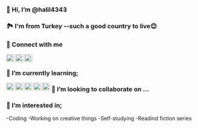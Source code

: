 ### 👋 Hi, I’m @halil4343

### 🏞️ I'm from Turkey --such a good country to live😊

### 🤝 Connect with me
<a href="https://www.linkedin.com/in/halil-özer-39b708291/"><img align="left" src="https://raw.githubusercontent.com/yushi1007/yushi1007/main/images/linkedin.svg" alt="Halil Özer | LinkedIn" width="21px"/></a>
<a href="https://www.instagram.com/halilozer434/"><img align="left" src="https://raw.githubusercontent.com/yushi1007/yushi1007/main/images/instagram.svg" alt="Halil Özer | Instagram" width="21px"/></a>
<a href="https://github.com/halil4343"><img align="left" src="https://github.githubassets.com/assets/GitHub-Mark-ea2971cee799.png" alt="Halil Özer | Github" width="21px"/></a>
<br>

### 🌱 I’m currently learning;
<img align="left" src="https://w7.pngwing.com/pngs/46/626/png-transparent-c-logo-the-c-programming-language-computer-icons-computer-programming-source-code-programming-miscellaneous-template-blue.png" alt="C++ logo" width="21px"/>
<img align='left' src='https://www.flagdetective.com/images/download/spain-state-hi.jpg' alt='Spanish flag' width='21px'/>
<img align='left' src='' alt='' width='21px'/>
<img align='left' src='' alt='' width='21px'/>
<img align='left' src='' alt='' width='21px'/>

### 💞️ I’m looking to collaborate on ...

### 👀 I’m interested in;
-Coding
-Working on creative things
-Self-studying
-Readind fiction series
